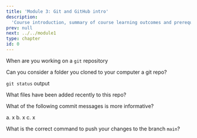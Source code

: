 ```yaml
---
title: 'Module 3: Git and GitHub intro'
description:
  'Course introduction, summary of course learning outcomes and prerequisite validation.' 
prev: null
next: ../../module1
type: chapter
id: 0
---
```


<exercise id="1" title="What is version control?" type="slides,video">

<slides source="module0/module0_00" shot="0" start="0:002" end="3:40">
</slides>

</exercise>

<exercise id='2' title="git and GitHub">

When are you working on a `git` repository

<choice>
<opt text='Online' correct='true'>
</opt>
<opt text='Local'>
</opt>
<opt text='Both'>
</opt>
</choice>
</exercise>

<exercise id='3' title="Git Clone"  type='slides, video'>
<slides source='module1/module1_00' shot='0' start='3:42' end='4:35'> </slides>
</exercise>

<exercise id='4' title='cloning a repo'>

Can you consider a folder you cloned to your computer a git repo?

<choice>
<opt text='Yes' correct='true'>
</opt>
<opt text='No'>
</opt>
</choice>
</exercise>

<exercise id='5' title="git status"  type='slides, video'>
<slides source='module1/module1_00' shot='0' start='3:42' end='4:35'> </slides>
</exercise>

<exercise id='6' title='status'>

`git status` output

What files have been added recently to this repo?
<choice>
<opt text='file.txt' >
</opt>
<opt text='otherfile.txt'>
</opt>
<opt text='mynewfile.txt' correct='true'>
</opt>
</choice>
</exercise>

<exercise id='7' title='git commit' type='slides, video'>
<slides source='module1/module1_00' shot='0' start='3:42' end='4:35'> </slides>
</exercise>

<exercise id='8' title='commit message'>

What of the following commit messages is more informative?

a. x
b. x
c. x

<choice>
<opt text='a and b' >
</opt>
<opt text='b and c'>
</opt>
<opt text='c and d' correct='true'>
</opt>
<opt text='a'>
</opt>

</choice>
</exercise>

<exercise id='9' title='git push'  type='slides, video'>
<slides source='module1/module1_00' shot='0' start='3:42' end='4:35'> </slides>
</exercise>

 <exercise id='10' title='push origin main'>

What is the correct command to push your changes to the branch `main`?

 <choice>
 <opt text='`git push origin main`' >
 </opt>
 <opt text='`git push`'>
 </opt>
 <opt text='`git push origin`'>
 </opt>
 <opt text='All are correct' correct='true'>
 </opt>
 </choice>
 </exercise>